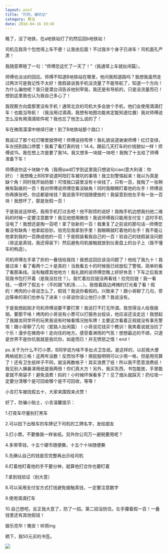 ```yaml
---
layout: post
title: "打的，被坑记"
category: 算法
date: 2016-04-16 19:45
---
```

     

晚了，没了地铁，在a地铁站打了的然后回b地铁站！

司机见我背个包觉得上车不便！让我坐后面！不过我半个身子已进车！司机面孔严肃！

我随意寒暄了一句：“师傅您这忙了一天了！”（我通常上车就扯闲篇）。

师傅也淡淡的回应。师傅不知道B地铁站在哪里，他问我知道路吗？我想我虽然走过两次可是我记性不太好！我假装说我手机没流量了不能导航了，知道一个方向！为什么骗他呢？我只是潜台词告诉他别宰我，我还是有导航的，只是没流量而已！想到这里我也认为我自己多心了！

我观察方向盘那里没有手机！通常北京的司机大多会放个手机，他们会使用滴滴打车！也能当导航！（我没用过滴滴，我想有地图功能肯定能知道位置）我对师傅说怎么没有用滴滴软件呢？我也忘了他怎么说的了！

车在微雨濛濛中继续行驶！到了B地铁站那个路口！

我说过了那个红灯哪里就停吧！师傅说拐弯停！我礼貌说道谢谢师傅！红灯变绿，车左拐到路口停罢！我看了看打表的钱！14.4。跟前几天打车的价钱貌似一样！师傅说15。我在想上次是要了我14。我又想多一块就一块吧！我掏了十五给了师傅准备下车！

师傅说你这十块缺个角（我用ipad打字到这里我只想说句ciao(意大利语：你好)）！我想晚上B同学说道阿阳打车被坑的事情！我立刻警惕起来！我以为真是缺个角！同时我开始防御！可惜我口袋里没有十块钱了，只有一百，我掏了一张稍微有裂痕的一百！我对师傅说师傅您看没缺角！同时我眼睛盯着他的左手！师傅说你再换张吧，你这都是啥钱？我说我平时钱随便放的！我留意到他左手有一张一百块！我想坏了，那是张假一百！

于是我说这样吧，我用手机打过去吧！他不耐烦的说好！我掏手机边想我扫他二维码的时候一定要注意数字！我见他想用微信！我说师傅我只能用支付宝！这时手机没电了！我想还是掏一百吧！拿了张新的一百！我重复了之前说的那句话--师傅您看没有缺角！他拿起验钞。验完后我拿到手里！我眼睛就盯着他的左手！我不能让他拿到我的一百换成他的一百！于是假装看我自己的一百！验自己的钱假装没问题（哥这是真钱，我还得装下）然后避免司机接触就放到仪表盘上的台子上（我不懂车的构造）。

司机师傅左手拿了折的一叠钱给我找！我想这回应该没问题了！他给了我九十！我接过来！看了看两个二十是真的！当我看五十的时候我已经放松了警惕，简单的看了看那条线。没有触摸其他地方！我礼貌的说师傅您晚上好好休息！下车之后我发现我书包打开着（是我没拉住？）。我忙着拉拉链没再看钱！拉完拉链！我一看钱，一摸坏了假五十（平的跟飞机场……）。我借着路边烤摊的灯光看了看！假的！烤肉的小哥说怎么了，假钱？我说你看假的。兴致来了！跟小哥聊了几句，旁边等串的哥们也参与了进来！小哥说你没让他打小票？我说没有。

于是我想起刚才司机师傅说要不要打票！我说打不打无所谓。我觉得没人给我报销，要那干啥！烤肉的小哥说有小票可以打服务台投诉，他应该还没走远！我想起了我跟龙同学开的玩笑我说有时候看情况拍车牌！主要这次看着正规就没有事先警惕！跟小哥聊了几句（爱路人扯闲篇）！小哥说花钱买个教训！我笑着说就当捡了个乐！漫步在微雨中！走向住的地方。感受着淋雨的气氛！想想最近的不顺，只道是世界不是你坑我就是我坑你，如是而已！并无愤怒之情！end！

ps.关于为什么不打小票，B同学说为啥不多扯点卫生纸。是这样的，以前我大便两格纸到三格！这两年没数！反而怕不够！擦屁股明明可以少用一格，但是用完算了！还有卫生纸样子不同，就没再数格子！其实浪费了纸！所以我不愿意浪费纸！我见别人擤鼻涕用纸是我两倍！你们真大方！另外，我买东西，书包能放，手里能拿就不用袋子！避免浪费！妈的！小时候环保看多了！见了烟头就踩灭！扔垃圾一定要分清哪个是可回收哪个是不可回收，等等！


小言打车被找假五十，大家来围观来点赞！

好了，防骗小贴士，小言温馨提示：

1.打夜车尽量别打黑车

2.可以拍下出租车的车牌记下司机的工牌名字，发给朋友

3.打小票。不要像我一样省纸。另外你公司万一避税要用呢？

4.多带零钱，十五个硬币随便撕，十五个十块随便撕

5.先确认自己的钱是否完整再出示给司机

6.盯着他盯着他的手不要分神，就算他打岔你也要盯着

7.拿到钱验证（别大意）

8.可以采用支付宝方式打钱避免接触真钱，一定要注意数字

9.使用滴滴打车

10.自己想吧，反正我大意了，防了一招。第二招没防住。左手攥着假一百！一叠钱里还有其他假钱！

娱乐完毕！晚安！听雨ing


晒下，我50元买的书签。

![](./images/dadibengkeng/01.jpg)












